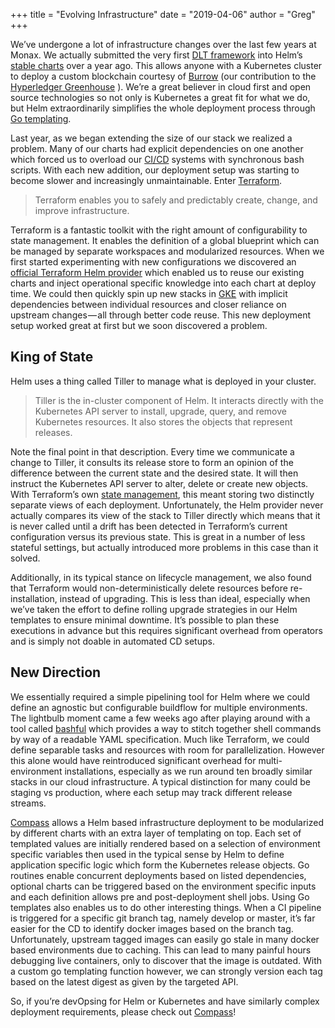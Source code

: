 +++
title = "Evolving Infrastructure"
date = "2019-04-06"
author = "Greg"
+++

We’ve undergone a lot of infrastructure changes over the last few years at Monax. We actually submitted the very first [DLT framework](https://github.com/helm/charts/tree/master/stable/burrow) into Helm’s [stable charts](https://github.com/helm/charts) over a year ago. This allows anyone with a Kubernetes cluster to deploy a custom blockchain courtesy of [Burrow](https://github.com/hyperledger/burrow) (our contribution to the [Hyperledger Greenhouse](https://www.hyperledger.org/wp-content/uploads/2018/11/Hyperledger_DataSheet_11.18_Digital.pdf) ). We’re a great believer in cloud first and open source technologies so not only is Kubernetes a great fit for what we do, but Helm extraordinarily simplifies the whole deployment process through [Go templating](https://golang.org/pkg/text/template/).

Last year, as we began extending the size of our stack we realized a problem. Many of our charts had explicit dependencies on one another which forced us to overload our [CI/CD](https://www.atlassian.com/continuous-delivery/principles/continuous-integration-vs-delivery-vs-deployment) systems with synchronous bash scripts. With each new addition, our deployment setup was starting to become slower and increasingly unmaintainable. Enter [Terraform](https://www.terraform.io).

> Terraform enables you to safely and predictably create, change, and improve infrastructure.

Terraform is a fantastic toolkit with the right amount of configurability to state management. It enables the definition of a global blueprint which can be managed by separate workspaces and modularized resources. When we first started experimenting with new configurations we discovered an [official Terraform Helm provider](https://github.com/terraform-providers/terraform-provider-helm) which enabled us to reuse our existing charts and inject operational specific knowledge into each chart at deploy time. We could then quickly spin up new stacks in [GKE](https://cloud.google.com/kubernetes-engine/) with implicit dependencies between individual resources and closer reliance on upstream changes — all through better code reuse. This new deployment setup worked great at first but we soon discovered a problem.

## King of State

Helm uses a thing called Tiller to manage what is deployed in your cluster.

> Tiller is the in-cluster component of Helm. It interacts directly with the Kubernetes API server to install, upgrade, query, and remove Kubernetes resources. It also stores the objects that represent releases.

Note the final point in that description. Every time we communicate a change to Tiller, it consults its release store to form an opinion of the difference between the current state and the desired state. It will then instruct the Kubernetes API server to alter, delete or create new objects. With Terraform’s own [state management](https://www.terraform.io/docs/state/), this meant storing two distinctly separate views of each deployment. Unfortunately, the Helm provider never actually compares its view of the stack to Tiller directly which means that it is never called until a drift has been detected in Terraform’s current configuration versus its previous state. This is great in a number of less stateful settings, but actually introduced more problems in this case than it solved.

Additionally, in its typical stance on lifecycle management, we also found that Terraform would non-deterministically delete resources before re-installation, instead of upgrading. This is less than ideal, especially when we’ve taken the effort to define rolling upgrade strategies in our Helm templates to ensure minimal downtime. It’s possible to plan these executions in advance but this requires significant overhead from operators and is simply not doable in automated CD setups.

## New Direction

We essentially required a simple pipelining tool for Helm where we could define an agnostic but configurable buildflow for multiple environments. The lightbulb moment came a few weeks ago after playing around with a tool called [bashful](https://github.com/wagoodman/bashful) which provides a way to stitch together shell commands by way of a readable YAML specification. Much like Terraform, we could define separable tasks and resources with room for parallelization. However this alone would have reintroduced significant overhead for multi-environment installations, especially as we run around ten broadly similar stacks in our cloud infrastructure. A typical distinction for many could be staging vs production, where each setup may track different release streams.


[Compass](https://github.com/gregdhill/compass) allows a Helm based infrastructure deployment to be modularized by different charts with an extra layer of templating on top. Each set of templated values are initially rendered based on a selection of environment specific variables then used in the typical sense by Helm to define application specific logic which form the Kubernetes release objects. Go routines enable concurrent deployments based on listed dependencies, optional charts can be triggered based on the environment specific inputs and each definition allows pre and post-deployment shell jobs.
Using Go templates also enables us to do other interesting things. When a CI pipeline is triggered for a specific git branch tag, namely develop or master, it’s far easier for the CD to identify docker images based on the branch tag. Unfortunately, upstream tagged images can easily go stale in many docker based environments due to caching. This can lead to many painful hours debugging live containers, only to discover that the image is outdated. With a custom go templating function however, we can strongly version each tag based on the latest digest as given by the targeted API.

So, if you’re devOpsing for Helm or Kubernetes and have similarly complex deployment requirements, please check out [Compass](https://github.com/gregdhill/compass)!